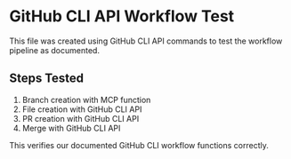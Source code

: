 # GitHub CLI API Workflow Test

This file was created using GitHub CLI API commands to test the workflow pipeline as documented.

## Steps Tested

1. Branch creation with MCP function
2. File creation with GitHub CLI API 
3. PR creation with GitHub CLI API
4. Merge with GitHub CLI API

This verifies our documented GitHub CLI workflow functions correctly.